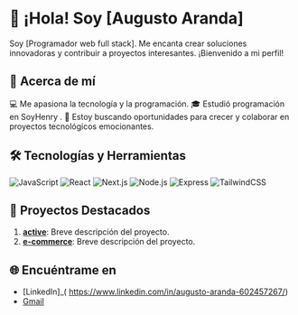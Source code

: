 # 👋 ¡Hola! Soy [Augusto Aranda] 

Soy [Programador web full stack]. Me encanta crear soluciones innovadoras y contribuir a proyectos interesantes. ¡Bienvenido a mi perfil!

## 🌟 Acerca de mí

💻 Me apasiona la tecnología y la programación.
🎓 Estudió programación en SoyHenry .
🚀 Estoy buscando oportunidades para crecer y colaborar en proyectos tecnológicos emocionantes.

## 🛠️ Tecnologías y Herramientas

![JavaScript](https://img.shields.io/badge/-JavaScript-F7DF1E?style=flat&logo=javascript&logoColor=black)
![React](https://img.shields.io/badge/-React-61DAFB?style=flat&logo=react&logoColor=white)
![Next.js](https://img.shields.io/badge/-Next.js-000000?style=flat&logo=nextdotjs&logoColor=white)
![Node.js](https://img.shields.io/badge/-Node.js-339933?style=flat&logo=node.js&logoColor=white)
![Express](https://img.shields.io/badge/-Express-000000?style=flat&logo=express&logoColor=white)
![TailwindCSS](https://img.shields.io/badge/-TailwindCSS-06B6D4?style=flat&logo=tailwindcss&logoColor=white)

## 🚀 Proyectos Destacados

1. **[active](https://github.com/Active04-star)**: Breve descripción del proyecto.
2. **[e-commerce](https://github.com/Aguchoaranda/front-ecommerce)**: Breve descripción del proyecto.



## 🌐 Encuéntrame en

- [LinkedIn]_( https://www.linkedin.com/in/augusto-aranda-602457267/)
- [Gmail](augustoaranda22@gmail.com)
